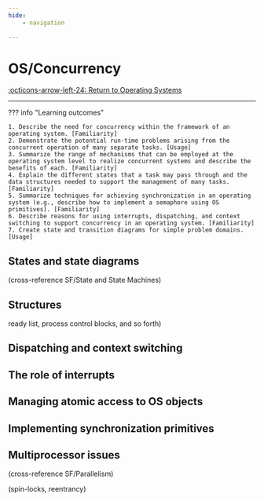 ```yaml
---
hide:
    - navigation 

---
```

# OS/Concurrency

[:octicons-arrow-left-24: Return to Operating Systems](/Bodies-of-Knowledge/Operating-Systems/)

---

??? info "Learning outcomes"

    1. Describe the need for concurrency within the framework of an operating system. [Familiarity]
    2. Demonstrate the potential run-time problems arising from the concurrent operation of many separate tasks. [Usage]
    3. Summarize the range of mechanisms that can be employed at the operating system level to realize concurrent systems and describe the benefits of each. [Familiarity]
    4. Explain the different states that a task may pass through and the data structures needed to support the management of many tasks. [Familiarity]
    5. Summarize techniques for achieving synchronization in an operating system (e.g., describe how to implement a semaphore using OS primitives). [Familiarity]
    6. Describe reasons for using interrupts, dispatching, and context switching to support concurrency in an operating system. [Familiarity]
    7. Create state and transition diagrams for simple problem domains. [Usage]

## States and state diagrams

(cross-reference SF/State and State Machines)

## Structures

ready list, process control blocks, and so forth)

## Dispatching and context switching

## The role of interrupts

## Managing atomic access to OS objects

## Implementing synchronization primitives

## Multiprocessor issues

(cross-reference SF/Parallelism)

(spin-locks, reentrancy)